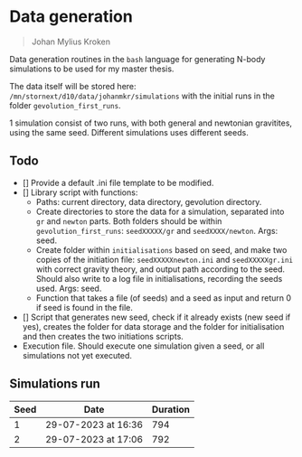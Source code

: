 # Data generation

> Johan Mylius Kroken

Data generation routines in the `bash` language for generating N-body simulations to be used for my master thesis. 

The data itself will be stored here: `/mn/stornext/d10/data/johanmkr/simulations` with the initial runs in the folder `gevolution_first_runs`.

1 simulation consist of two runs, with both general and newtonian gravitites, using the same seed. Different simulations uses different seeds. 


## Todo
* [] Provide a default .ini file template to be modified.
* [] Library script with functions:
    * Paths: current directory, data directory, gevolution directory. 
    * Create directories to store the data for a simulation, separated into `gr` and `newton` parts. Both folders should be within `gevolution_first_runs`: `seedXXXXX/gr` and `seedXXXX/newton`. Args: seed.
    * Create folder within `initialisations` based on seed, and make two copies of the initiation file: `seedXXXXXnewton.ini` and `seedXXXXXgr.ini` with correct gravity theory, and output path according to the seed. Should also write to a log file in initialisations, recording the seeds used. Args: seed. 
    * Function that takes a file (of seeds) and a seed as input and return 0 if seed is found in the file. 
* [] Script that generates new seed, check if it already exists (new seed if yes), creates the folder for data storage and the folder for initialisation and then creates the two initiations scripts. 
* Execution file. Should execute one simulation given a seed, or all simulations not yet executed. 


## Simulations run

| Seed | Date | Duration |
|------|------|----------|
|1|29-07-2023 at 16:36|794|
|2|29-07-2023 at 17:06|792|
